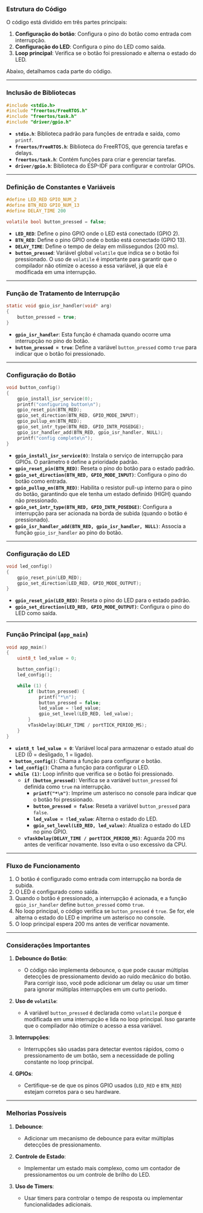 ### **Estrutura do Código**

O código está dividido em três partes principais:
1. **Configuração do botão**: Configura o pino do botão como entrada com interrupção.
2. **Configuração do LED**: Configura o pino do LED como saída.
3. **Loop principal**: Verifica se o botão foi pressionado e alterna o estado do LED.

Abaixo, detalhamos cada parte do código.

---

### **Inclusão de Bibliotecas**

```c
#include <stdio.h>
#include "freertos/FreeRTOS.h"
#include "freertos/task.h"
#include "driver/gpio.h"
```

- **`stdio.h`**: Biblioteca padrão para funções de entrada e saída, como `printf`.
- **`freertos/FreeRTOS.h`**: Biblioteca do FreeRTOS, que gerencia tarefas e delays.
- **`freertos/task.h`**: Contém funções para criar e gerenciar tarefas.
- **`driver/gpio.h`**: Biblioteca do ESP-IDF para configurar e controlar GPIOs.

---

### **Definição de Constantes e Variáveis**

```c
#define LED_RED GPIO_NUM_2
#define BTN_RED GPIO_NUM_13
#define DELAY_TIME 200

volatile bool button_pressed = false;
```

- **`LED_RED`**: Define o pino GPIO onde o LED está conectado (GPIO 2).
- **`BTN_RED`**: Define o pino GPIO onde o botão está conectado (GPIO 13).
- **`DELAY_TIME`**: Define o tempo de delay em milissegundos (200 ms).
- **`button_pressed`**: Variável global `volatile` que indica se o botão foi pressionado. O uso de `volatile` é importante para garantir que o compilador não otimize o acesso a essa variável, já que ela é modificada em uma interrupção.

---

### **Função de Tratamento de Interrupção**

```c
static void gpio_isr_handler(void* arg) 
{
    button_pressed = true;
}
```

- **`gpio_isr_handler`**: Esta função é chamada quando ocorre uma interrupção no pino do botão.
- **`button_pressed = true`**: Define a variável `button_pressed` como `true` para indicar que o botão foi pressionado.

---

### **Configuração do Botão**

```c
void button_config()
{
    gpio_install_isr_service(0);
    printf("configuring button\n");
    gpio_reset_pin(BTN_RED);
    gpio_set_direction(BTN_RED, GPIO_MODE_INPUT);
    gpio_pullup_en(BTN_RED);
    gpio_set_intr_type(BTN_RED, GPIO_INTR_POSEDGE);
    gpio_isr_handler_add(BTN_RED, gpio_isr_handler, NULL);
    printf("config complete\n");
}
```

- **`gpio_install_isr_service(0)`**: Instala o serviço de interrupção para GPIOs. O parâmetro `0` define a prioridade padrão.
- **`gpio_reset_pin(BTN_RED)`**: Reseta o pino do botão para o estado padrão.
- **`gpio_set_direction(BTN_RED, GPIO_MODE_INPUT)`**: Configura o pino do botão como entrada.
- **`gpio_pullup_en(BTN_RED)`**: Habilita o resistor pull-up interno para o pino do botão, garantindo que ele tenha um estado definido (HIGH) quando não pressionado.
- **`gpio_set_intr_type(BTN_RED, GPIO_INTR_POSEDGE)`**: Configura a interrupção para ser acionada na borda de subida (quando o botão é pressionado).
- **`gpio_isr_handler_add(BTN_RED, gpio_isr_handler, NULL)`**: Associa a função `gpio_isr_handler` ao pino do botão.

---

### **Configuração do LED**

```c
void led_config()
{
    gpio_reset_pin(LED_RED);
    gpio_set_direction(LED_RED, GPIO_MODE_OUTPUT);
}
```

- **`gpio_reset_pin(LED_RED)`**: Reseta o pino do LED para o estado padrão.
- **`gpio_set_direction(LED_RED, GPIO_MODE_OUTPUT)`**: Configura o pino do LED como saída.

---

### **Função Principal (`app_main`)**

```c
void app_main()
{   
    uint8_t led_value = 0;

    button_config();
    led_config();

    while (1) {
        if (button_pressed) {
            printf("*\n");
            button_pressed = false;
            led_value = !led_value;
            gpio_set_level(LED_RED, led_value);
        }
        vTaskDelay(DELAY_TIME / portTICK_PERIOD_MS);
    }
}
```

- **`uint8_t led_value = 0`**: Variável local para armazenar o estado atual do LED (0 = desligado, 1 = ligado).
- **`button_config()`**: Chama a função para configurar o botão.
- **`led_config()`**: Chama a função para configurar o LED.
- **`while (1)`**: Loop infinito que verifica se o botão foi pressionado.
  - **`if (button_pressed)`**: Verifica se a variável `button_pressed` foi definida como `true` na interrupção.
    - **`printf("*\n")`**: Imprime um asterisco no console para indicar que o botão foi pressionado.
    - **`button_pressed = false`**: Reseta a variável `button_pressed` para `false`.
    - **`led_value = !led_value`**: Alterna o estado do LED.
    - **`gpio_set_level(LED_RED, led_value)`**: Atualiza o estado do LED no pino GPIO.
  - **`vTaskDelay(DELAY_TIME / portTICK_PERIOD_MS)`**: Aguarda 200 ms antes de verificar novamente. Isso evita o uso excessivo da CPU.

---

### **Fluxo de Funcionamento**

1. O botão é configurado como entrada com interrupção na borda de subida.
2. O LED é configurado como saída.
3. Quando o botão é pressionado, a interrupção é acionada, e a função `gpio_isr_handler` define `button_pressed` como `true`.
4. No loop principal, o código verifica se `button_pressed` é `true`. Se for, ele alterna o estado do LED e imprime um asterisco no console.
5. O loop principal espera 200 ms antes de verificar novamente.

---

### **Considerações Importantes**

1. **Debounce do Botão**:
   - O código não implementa debounce, o que pode causar múltiplas detecções de pressionamento devido ao ruído mecânico do botão. Para corrigir isso, você pode adicionar um delay ou usar um timer para ignorar múltiplas interrupções em um curto período.

2. **Uso de `volatile`**:
   - A variável `button_pressed` é declarada como `volatile` porque é modificada em uma interrupção e lida no loop principal. Isso garante que o compilador não otimize o acesso a essa variável.

3. **Interrupções**:
   - Interrupções são usadas para detectar eventos rápidos, como o pressionamento de um botão, sem a necessidade de polling constante no loop principal.

4. **GPIOs**:
   - Certifique-se de que os pinos GPIO usados (`LED_RED` e `BTN_RED`) estejam corretos para o seu hardware.

---

### **Melhorias Possíveis**

1. **Debounce**:
   - Adicionar um mecanismo de debounce para evitar múltiplas detecções de pressionamento.

2. **Controle de Estado**:
   - Implementar um estado mais complexo, como um contador de pressionamentos ou um controle de brilho do LED.

3. **Uso de Timers**:
   - Usar timers para controlar o tempo de resposta ou implementar funcionalidades adicionais.
